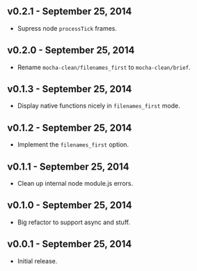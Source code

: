 ## v0.2.1 - September 25, 2014

* Supress node `processTick` frames.

## v0.2.0 - September 25, 2014

* Rename `mocha-clean/filenames_first` to `mocha-clean/brief`.

## v0.1.3 - September 25, 2014

* Display native functions nicely in `filenames_first` mode.

## v0.1.2 - September 25, 2014

* Implement the `filenames_first` option.

## v0.1.1 - September 25, 2014

* Clean up internal node module.js errors.

## v0.1.0 - September 25, 2014

* Big refactor to support async and stuff.

## v0.0.1 - September 25, 2014

* Initial release.
